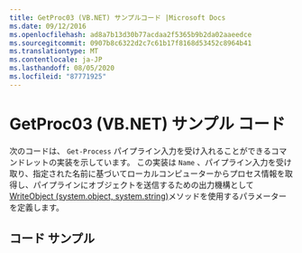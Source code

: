 ```yaml
---
title: GetProc03 (VB.NET) サンプルコード |Microsoft Docs
ms.date: 09/12/2016
ms.openlocfilehash: ad8a7b13d30b77acdaa2f5365b9b2da02aaeedce
ms.sourcegitcommit: 0907b8c6322d2c7c61b17f8168d53452c8964b41
ms.translationtype: MT
ms.contentlocale: ja-JP
ms.lasthandoff: 08/05/2020
ms.locfileid: "87771925"
---
```

# <a name="getproc03-vbnet-sample-code"></a>GetProc03 (VB.NET) サンプル コード

次のコードは、 `Get-Process` パイプライン入力を受け入れることができるコマンドレットの実装を示しています。 この実装は `Name` 、パイプライン入力を受け取り、指定された名前に基づいてローカルコンピューターからプロセス情報を取得し、パイプラインにオブジェクトを送信するための出力機構として[WriteObject (system.object, system.string)](/dotnet/api/system.management.automation.cmdlet.writeobject?view=pscore-6.2.0#System_Management_Automation_Cmdlet_WriteObject_System_Object_System_Boolean_)メソッドを使用するパラメーターを定義します。

## <a name="code-sample"></a>コード サンプル

<!-- TODO!!!: review snippet reference  [!CODE [Msh_samplesgetproc03#getproc03vbAll](Msh_samplesgetproc03#getproc03vbAll)]  -->

